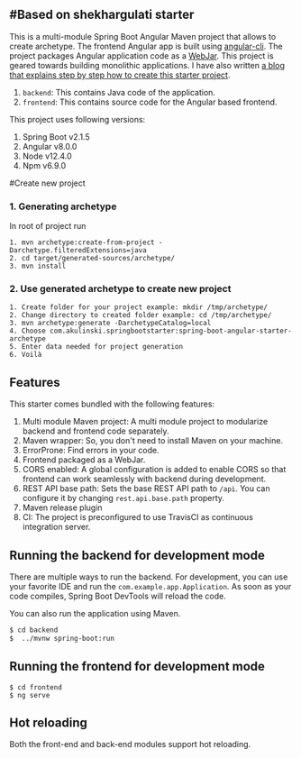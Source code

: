 
#Based on shekhargulati starter 
-----

This is a multi-module Spring Boot Angular Maven project that allows to create archetype.
The frontend Angular app is built using [angular-cli](https://cli.angular.io/). The project packages Angular application code as a [WebJar](https://www.webjars.org/). This project is geared towards building monolithic applications. I have also written [a blog that explains step by step how to create this starter project](https://shekhargulati.com/2017/11/08/a-minimalist-guide-to-building-spring-boot-angular-5-applications/).


1. `backend`: This contains Java code of the application.
2. `frontend`: This contains source code for the Angular based frontend.

This project uses following versions:

1. Spring Boot v2.1.5
2. Angular v8.0.0
3. Node v12.4.0
4. Npm v6.9.0

#Create new project

### 1. Generating archetype

In root of project run
```
1. mvn archetype:create-from-project -Darchetype.filteredExtensions=java
2. cd target/generated-sources/archetype/
3. mvn install
```

### 2. Use generated archetype to create new project

```
1. Create folder for your project example: mkdir /tmp/archetype/
2. Change directory to created folder example: cd /tmp/archetype/
3. mvn archetype:generate -DarchetypeCatalog=local
4. Choose com.akulinski.springbootstarter:spring-boot-angular-starter-archetype 
5. Enter data needed for project generation 
6. Voilà 
```

## Features

This starter comes bundled with the following features:

1. Multi module Maven project: A multi module project to modularize backend and frontend code separately.
2. Maven wrapper: So, you don't need to install Maven on your machine.
3. ErrorProne: Find errors in your code.
4. Frontend packaged as a WebJar.
5. CORS enabled: A global configuration is added to enable CORS so that frontend can work seamlessly with backend during development.
6. REST API base path: Sets the base REST API path to `/api`. You can configure it by changing `rest.api.base.path` property.
7. Maven release plugin
8. CI: The project is preconfigured to use TravisCI as continuous integration server.

## Running the backend for development mode

There are multiple ways to run the backend. For development, you can use your favorite IDE and run the
`com.example.app.Application`. As soon as your code compiles, Spring Boot DevTools will reload the code.

You can also run the application using Maven.

```bash
$ cd backend
$  ../mvnw spring-boot:run
```

## Running the frontend for development mode
```
$ cd frontend
$ ng serve 
```
## Hot reloading

Both the front-end and back-end modules support hot reloading.
